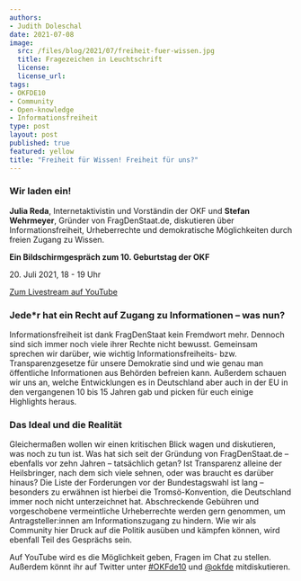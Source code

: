 ```yaml
---
authors:
- Judith Doleschal
date: 2021-07-08
image:
  src: /files/blog/2021/07/freiheit-fuer-wissen.jpg
  title: Fragezeichen in Leuchtschrift
  license:
  license_url:
tags:
- OKFDE10
- Community
- Open-knowledge
- Informationsfreiheit
type: post
layout: post
published: true
featured: yellow
title: "Freiheit für Wissen! Freiheit für uns?"
---
```


### Wir laden ein!

**Julia Reda**, Internetaktivistin und Vorständin der OKF und **Stefan Wehrmeyer**, Gründer von FragDenStaat.de, diskutieren über Informationsfreiheit, Urheberrechte und demokratische Möglichkeiten durch freien Zugang zu Wissen.

**Ein Bildschirmgespräch zum 10. Geburtstag der OKF**

20\. Juli 2021, 18 - 19 Uhr

[Zum Livestream auf YouTube](https://www.youtube.com/watch?v=JWGoKKvCYbg)



### Jede*r hat ein Recht auf Zugang zu Informationen – was nun?

Informationsfreiheit ist dank FragDenStaat kein Fremdwort mehr. Dennoch sind sich immer noch viele ihrer Rechte nicht bewusst. Gemeinsam sprechen wir darüber, wie wichtig Informationsfreiheits- bzw. Transparenzgesetze für unsere Demokratie sind und wie genau man öffentliche Informationen aus Behörden befreien kann. Außerdem schauen wir uns an, welche Entwicklungen es in Deutschland aber auch in der EU in den vergangenen 10 bis 15 Jahren gab und picken für euch einige Highlights heraus. 

### Das Ideal und die Realität

Gleichermaßen wollen wir einen kritischen Blick wagen und diskutieren, was noch zu tun ist. Was hat sich seit der Gründung von FragDenStaat.de – ebenfalls vor zehn Jahren – tatsächlich getan? Ist Transparenz alleine der Heilsbringer, nach dem sich viele sehnen, oder was braucht es darüber hinaus? Die Liste der Forderungen vor der Bundestagswahl ist lang –  besonders zu erwähnen ist hierbei die Tromsö-Konvention, die Deutschland immer noch nicht unterzeichnet hat. Abschreckende Gebühren und vorgeschobene vermeintliche Urheberrechte werden gern genommen, um Antragsteller:innen am Informationszugang zu hindern. Wie wir als Community hier Druck auf die Politik ausüben und kämpfen können, wird ebenfall Teil des Gesprächs sein.

Auf YouTube wird es die Möglichkeit geben, Fragen im Chat zu stellen. Außerdem könnt ihr auf Twitter unter [#OKFde10](https://twitter.com/hashtag/OKFde10) und [@okfde](https://twitter.com/okfde) mitdiskutieren.

